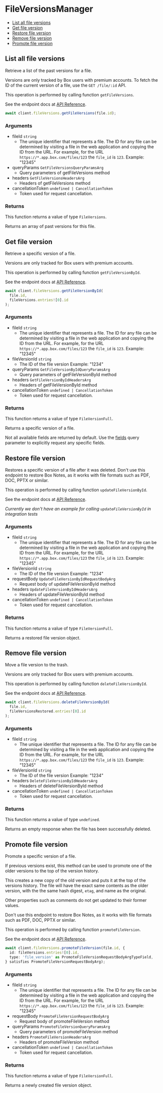 # FileVersionsManager

- [List all file versions](#list-all-file-versions)
- [Get file version](#get-file-version)
- [Restore file version](#restore-file-version)
- [Remove file version](#remove-file-version)
- [Promote file version](#promote-file-version)

## List all file versions

Retrieve a list of the past versions for a file.

Versions are only tracked by Box users with premium accounts. To fetch the ID
of the current version of a file, use the `GET /file/:id` API.

This operation is performed by calling function `getFileVersions`.

See the endpoint docs at
[API Reference](https://developer.box.com/reference/get-files-id-versions/).

<!-- sample get_files_id_versions -->

```ts
await client.fileVersions.getFileVersions(file.id);
```

### Arguments

- fileId `string`
  - The unique identifier that represents a file. The ID for any file can be determined by visiting a file in the web application and copying the ID from the URL. For example, for the URL `https://*.app.box.com/files/123` the `file_id` is `123`. Example: "12345"
- queryParams `GetFileVersionsQueryParamsArg`
  - Query parameters of getFileVersions method
- headers `GetFileVersionsHeadersArg`
  - Headers of getFileVersions method
- cancellationToken `undefined | CancellationToken`
  - Token used for request cancellation.

### Returns

This function returns a value of type `FileVersions`.

Returns an array of past versions for this file.

## Get file version

Retrieve a specific version of a file.

Versions are only tracked for Box users with premium accounts.

This operation is performed by calling function `getFileVersionById`.

See the endpoint docs at
[API Reference](https://developer.box.com/reference/get-files-id-versions-id/).

<!-- sample get_files_id_versions_id -->

```ts
await client.fileVersions.getFileVersionById(
  file.id,
  fileVersions.entries![0].id
);
```

### Arguments

- fileId `string`
  - The unique identifier that represents a file. The ID for any file can be determined by visiting a file in the web application and copying the ID from the URL. For example, for the URL `https://*.app.box.com/files/123` the `file_id` is `123`. Example: "12345"
- fileVersionId `string`
  - The ID of the file version Example: "1234"
- queryParams `GetFileVersionByIdQueryParamsArg`
  - Query parameters of getFileVersionById method
- headers `GetFileVersionByIdHeadersArg`
  - Headers of getFileVersionById method
- cancellationToken `undefined | CancellationToken`
  - Token used for request cancellation.

### Returns

This function returns a value of type `FileVersionFull`.

Returns a specific version of a file.

Not all available fields are returned by default. Use the
[fields](#param-fields) query parameter to explicitly request
any specific fields.

## Restore file version

Restores a specific version of a file after it was deleted.
Don't use this endpoint to restore Box Notes,
as it works with file formats such as PDF, DOC,
PPTX or similar.

This operation is performed by calling function `updateFileVersionById`.

See the endpoint docs at
[API Reference](https://developer.box.com/reference/put-files-id-versions-id/).

_Currently we don't have an example for calling `updateFileVersionById` in integration tests_

### Arguments

- fileId `string`
  - The unique identifier that represents a file. The ID for any file can be determined by visiting a file in the web application and copying the ID from the URL. For example, for the URL `https://*.app.box.com/files/123` the `file_id` is `123`. Example: "12345"
- fileVersionId `string`
  - The ID of the file version Example: "1234"
- requestBody `UpdateFileVersionByIdRequestBodyArg`
  - Request body of updateFileVersionById method
- headers `UpdateFileVersionByIdHeadersArg`
  - Headers of updateFileVersionById method
- cancellationToken `undefined | CancellationToken`
  - Token used for request cancellation.

### Returns

This function returns a value of type `FileVersionFull`.

Returns a restored file version object.

## Remove file version

Move a file version to the trash.

Versions are only tracked for Box users with premium accounts.

This operation is performed by calling function `deleteFileVersionById`.

See the endpoint docs at
[API Reference](https://developer.box.com/reference/delete-files-id-versions-id/).

<!-- sample delete_files_id_versions_id -->

```ts
await client.fileVersions.deleteFileVersionById(
  file.id,
  fileVersionsRestored.entries![0].id
);
```

### Arguments

- fileId `string`
  - The unique identifier that represents a file. The ID for any file can be determined by visiting a file in the web application and copying the ID from the URL. For example, for the URL `https://*.app.box.com/files/123` the `file_id` is `123`. Example: "12345"
- fileVersionId `string`
  - The ID of the file version Example: "1234"
- headers `DeleteFileVersionByIdHeadersArg`
  - Headers of deleteFileVersionById method
- cancellationToken `undefined | CancellationToken`
  - Token used for request cancellation.

### Returns

This function returns a value of type `undefined`.

Returns an empty response when the file has been successfully
deleted.

## Promote file version

Promote a specific version of a file.

If previous versions exist, this method can be used to
promote one of the older versions to the top of the version history.

This creates a new copy of the old version and puts it at the
top of the versions history. The file will have the exact same contents
as the older version, with the the same hash digest, `etag`, and
name as the original.

Other properties such as comments do not get updated to their
former values.

Don't use this endpoint to restore Box Notes,
as it works with file formats such as PDF, DOC,
PPTX or similar.

This operation is performed by calling function `promoteFileVersion`.

See the endpoint docs at
[API Reference](https://developer.box.com/reference/post-files-id-versions-current/).

<!-- sample post_files_id_versions_current -->

```ts
await client.fileVersions.promoteFileVersion(file.id, {
  id: fileVersions.entries![0].id,
  type: 'file_version' as PromoteFileVersionRequestBodyArgTypeField,
} satisfies PromoteFileVersionRequestBodyArg);
```

### Arguments

- fileId `string`
  - The unique identifier that represents a file. The ID for any file can be determined by visiting a file in the web application and copying the ID from the URL. For example, for the URL `https://*.app.box.com/files/123` the `file_id` is `123`. Example: "12345"
- requestBody `PromoteFileVersionRequestBodyArg`
  - Request body of promoteFileVersion method
- queryParams `PromoteFileVersionQueryParamsArg`
  - Query parameters of promoteFileVersion method
- headers `PromoteFileVersionHeadersArg`
  - Headers of promoteFileVersion method
- cancellationToken `undefined | CancellationToken`
  - Token used for request cancellation.

### Returns

This function returns a value of type `FileVersionFull`.

Returns a newly created file version object.
